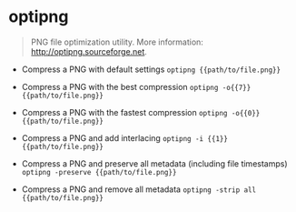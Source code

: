 # optipng
> PNG file optimization utility.
> More information: <http://optipng.sourceforge.net>.

- Compress a PNG with default settings
`optipng {{path/to/file.png}}`

- Compress a PNG with the best compression
`optipng -o{{7}} {{path/to/file.png}}`

- Compress a PNG with the fastest compression
`optipng -o{{0}} {{path/to/file.png}}`

- Compress a PNG and add interlacing
`optipng -i {{1}} {{path/to/file.png}}`

- Compress a PNG and preserve all metadata (including file timestamps)
`optipng -preserve {{path/to/file.png}}`

- Compress a PNG and remove all metadata
`optipng -strip all {{path/to/file.png}}`
